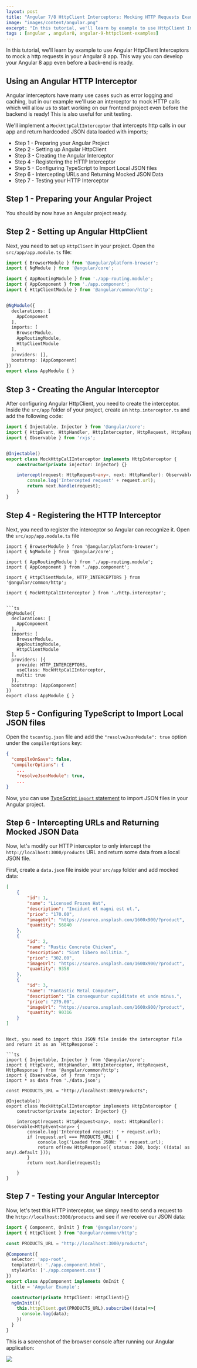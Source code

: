```yaml
---
layout: post
title: "Angular 7/8 HttpClient Interceptors: Mocking HTTP Requests Example"
image: "images/content/angular.png"
excerpt: "In this tutorial, we'll learn by example to use HttpClient Interceptors to mock a back-end for your Angular 8 app. This way you can develop your Angular 8 app without a back-end" 
tags : [angular , angular8, angular-9-httpclient-examples] 
---
```



In this tutorial, we'll learn by example to use Angular HttpClient Interceptors to mock a http requests in your Angular 8 app. This way you can develop your Angular 8 app even before a back-end is ready. 
  

## Using an Angular HTTP Interceptor

Angular interceptors have many use cases such as error logging and caching, but in our example we'll use an interceptor to mock HTTP calls which will allow us to start working on our frontend project even before the backend is ready! This is also useful for unit testing.

We'll implement a `MockHttpCalIInterceptor` that intercepts http calls in our app and return hardcoded JSON data loaded with imports;

- Step 1 - Preparing your Angular Project
- Step 2 - Setting up Angular HttpClient
- Step 3 - Creating the Angular Interceptor
- Step 4 - Registering the HTTP Interceptor 
- Step 5 - Configuring TypeScript to Import Local JSON files
- Step 6 - Intercepting URLs and Returning Mocked JSON Data
- Step 7 - Testing your HTTP Interceptor

## Step 1 - Preparing your Angular Project

You should by now have an Angular project ready.


## Step 2 -  Setting up Angular HttpClient

Next, you need to set up `HttpClient` in your project. Open the `src/app/app.module.ts` file:

```ts
import { BrowserModule } from '@angular/platform-browser';
import { NgModule } from '@angular/core';

import { AppRoutingModule } from './app-routing.module';
import { AppComponent } from './app.component';
import { HttpClientModule } from '@angular/common/http';


@NgModule({
  declarations: [
    AppComponent
  ],
  imports: [
    BrowserModule,
    AppRoutingModule,
    HttpClientModule
  ],
  providers: [],
  bootstrap: [AppComponent]
})
export class AppModule { }
```


## Step 3 - Creating the Angular Interceptor

After configuring Angular HttpClient, you need to create the interceptor. Inside the `src/app` folder of your project, create an `http.interceptor.ts` and add the following code: 

```ts
import { Injectable, Injector } from '@angular/core';
import { HttpEvent, HttpHandler, HttpInterceptor, HttpRequest, HttpResponse } from '@angular/common/http';
import { Observable } from 'rxjs';


@Injectable()
export class MockHttpCalIInterceptor implements HttpInterceptor {
    constructor(private injector: Injector) {}

    intercept(request: HttpRequest<any>, next: HttpHandler): Observable<HttpEvent<any>> {        
        console.log('Intercepted request' + request.url);
        return next.handle(request);
    }
}

```

## Step 4 - Registering the HTTP Interceptor 

Next, you need to register the interceptor so Angular can recognize it. Open the `src/app/app.module.ts` file 

```
import { BrowserModule } from '@angular/platform-browser';
import { NgModule } from '@angular/core';

import { AppRoutingModule } from './app-routing.module';
import { AppComponent } from './app.component';

import { HttpClientModule, HTTP_INTERCEPTORS } from '@angular/common/http';

import { MockHttpCalIInterceptor } from './http.interceptor';


```ts
@NgModule({
  declarations: [
    AppComponent
  ],
  imports: [
    BrowserModule,
    AppRoutingModule,
    HttpClientModule
  ],
  providers: [{
    provide: HTTP_INTERCEPTORS,
    useClass: MockHttpCalIInterceptor,
    multi: true
  }],
  bootstrap: [AppComponent]
})
export class AppModule { }
```


## Step 5 - Configuring TypeScript to Import Local JSON files

Open the `tsconfig.json` file and add the `"resolveJsonModule": true` option under the `compilerOptions` key:

```json
{
  "compileOnSave": false,
  "compilerOptions": {
    ...
    "resolveJsonModule": true,
    ...
}
```

Now, you can use [TypeScript `import` statement](https://www.techiediaries.com/angular/upload-images-typescript-node-ionic-imports-decorators-async-await-formdata/) to import JSON files in your Angular project.

## Step 6 - Intercepting URLs and Returning Mocked JSON Data

Now, let's modify our HTTP interceptor to only intercept the `http://localhost:3000/products` URL and return some data from a local JSON file.

First, create a `data.json` file inside your `src/app` folder and add mocked data:

```json
[
    {
        "id": 1,
        "name": "Licensed Frozen Hat",
        "description": "Incidunt et magni est ut.",
        "price": "170.00",
        "imageUrl": "https://source.unsplash.com/1600x900/?product",
        "quantity": 56840
    },
    {
        "id": 2,
        "name": "Rustic Concrete Chicken",
        "description": "Sint libero mollitia.",
        "price": "302.00",
        "imageUrl": "https://source.unsplash.com/1600x900/?product",
        "quantity": 9358
    },
    {
        "id": 3,
        "name": "Fantastic Metal Computer",
        "description": "In consequuntur cupiditate et unde minus.",
        "price": "279.00",
        "imageUrl": "https://source.unsplash.com/1600x900/?product",
        "quantity": 90316
    }
]
```
```

Next, you need to import this JSON file inside the interceptor file and return it as an `HttpResponse`:

```ts
import { Injectable, Injector } from '@angular/core';
import { HttpEvent, HttpHandler, HttpInterceptor, HttpRequest, HttpResponse } from '@angular/common/http';
import { Observable, of } from 'rxjs';
import * as data from './data.json';

const PRODUCTS_URL = "http://localhost:3000/products";

@Injectable()
export class MockHttpCalIInterceptor implements HttpInterceptor {
    constructor(private injector: Injector) {}

    intercept(request: HttpRequest<any>, next: HttpHandler): Observable<HttpEvent<any>> {        
        console.log('Intercepted request: ' + request.url);
        if (request.url === PRODUCTS_URL) {
            console.log('Loaded from JSON: ' + request.url);
            return of(new HttpResponse({ status: 200, body: ((data) as any).default }));
        }
        return next.handle(request);

    }
}

```

## Step 7 - Testing your Angular Interceptor

Now, let's test this HTTP interceptor, we simpy need to send a request to the `http://localhost:3000/products` and see if we receive our JSON data:

```ts
import { Component, OnInit } from '@angular/core';
import { HttpClient } from "@angular/common/http";

const PRODUCTS_URL = "http://localhost:3000/products";

@Component({
  selector: 'app-root',
  templateUrl: './app.component.html',
  styleUrls: ['./app.component.css']
})
export class AppComponent implements OnInit {
  title = 'Angular Example';

  constructor(private httpClient: HttpClient){}
  ngOnInit(){
    this.httpClient.get(PRODUCTS_URL).subscribe((data)=>{
      console.log(data);
    })
  }
}
```

This is a screenshot of the browser console after running our Angular application:

![](https://www.techiediaries.com/assets/images/angular-http-interceptor-example.png)

